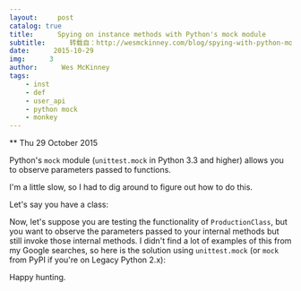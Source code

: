 ```yaml
---
layout:     post
catalog: true
title:      Spying on instance methods with Python's mock module
subtitle:      转载自：http://wesmckinney.com/blog/spying-with-python-mocks/
date:      2015-10-29
img:      3
author:      Wes McKinney
tags:
    - inst
    - def
    - user_api
    - python mock
    - monkey
---
```






** Thu 29 October 2015

 

Python's `mock` module (`unittest.mock` in Python 3.3 and higher) allows you to
observe parameters passed to functions.

I'm a little slow, so I had to dig around to figure out how to do this.

Let's say you have a class:

Now, let's suppose you are testing the functionality of `ProductionClass`, but
you want to observe the parameters passed to your internal methods but still
invoke those internal methods. I didn't find a lot of examples of this from my
Google searches, so here is the solution using `unittest.mock` (or `mock` from
PyPI if you're on Legacy Python 2.x):

Happy hunting.
